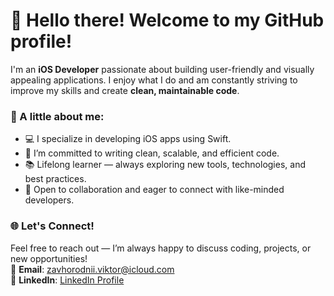 # 👋 Hello there! Welcome to my GitHub profile!

I'm an **iOS Developer** passionate about building user-friendly and visually appealing applications. I enjoy what I do and am constantly striving to improve my skills and create **clean, maintainable code**.

### 🌟 A little about me:
- 💻 I specialize in developing iOS apps using Swift.
- 🎯 I’m committed to writing clean, scalable, and efficient code.
- 📚 Lifelong learner — always exploring new tools, technologies, and best practices.
- 🤝 Open to collaboration and eager to connect with like-minded developers.

### 🌐 Let's Connect!
Feel free to reach out — I’m always happy to discuss coding, projects, or new opportunities!  
📩 **Email**: [zavhorodnii.viktor@icloud.com](mailto:zavhorodnii.viktor@icloud.com)  
💼 **LinkedIn**: [LinkedIn Profile](www.linkedin.com/in/zavhorodniiviktor)  

<!---
septenmale/septenmale is a ✨ special ✨ repository because its `README.md` (this file) appears on your GitHub profile.
You can click the Preview link to take a look at your changes.
--->
